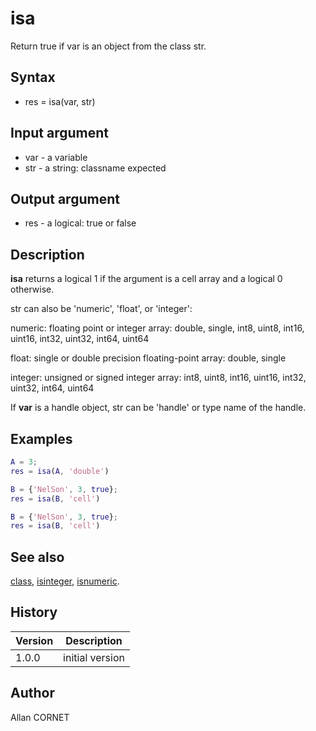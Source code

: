 # isa

Return true if var is an object from the class str.

## Syntax

- res = isa(var, str)

## Input argument

- var - a variable
- str - a string: classname expected

## Output argument

- res - a logical: true or false

## Description

  <p><b>isa</b> returns a logical 1 if the argument is a cell array and a logical 0 otherwise.</p>
  <p>str can also be 'numeric', 'float', or 'integer':</p>
  <p>numeric: floating point or integer array: double, single, int8, uint8, int16, uint16, int32, uint32, int64, uint64</p>
  <p>float: single or double precision floating-point array: double, single</p>
  <p>integer: unsigned or signed integer array: int8, uint8, int16, uint16, int32, uint32, int64, uint64</p>
  <p>If <b>var</b> is a handle object, str can be 'handle' or type name of the handle.</p>

## Examples

```matlab
A = 3;
res = isa(A, 'double')
```

```matlab
B = {'NelSon', 3, true};
res = isa(B, 'cell')
```

```matlab
B = {'NelSon', 3, true};
res = isa(B, 'cell')
```

## See also

[class](class.md), [isinteger](isinteger.html), [isnumeric](isnumeric.md).

## History

| Version | Description     |
| ------- | --------------- |
| 1.0.0   | initial version |

## Author

Allan CORNET
